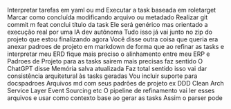 Interpretar tarefas em yaml ou md
Executar a task baseada em roletarget
Marcar como concluída modificando arquivo ou metadado
Realizar git commit m feat conclui título da task
Ele será genérico mas orientado a execução real por uma IA dev autônoma
Tudo isso já vai junto no zip do projeto que estou finalizando agora
Você disse
outra coisa que queria era anexar padroes de projeto em markdown de forma que ao refinar as tasks e interpretar meu ERD fique mais preciso o alinhamento entre meu ERP e Padroes de Projeto
para as tasks sairem mais precisas faz sentido
O ChatGPT disse
Memória salva atualizada
Faz total sentido  isso vai dar consistência arquitetural às tasks geradas Vou incluir suporte para
 docspadroes
Arquivos md com seus padrões de projeto ex DDD Clean Arch Service Layer Event Sourcing etc
O pipeline de refinamento vai ler esses arquivos e usar como contexto base ao gerar as tasks
Assim o parser pode